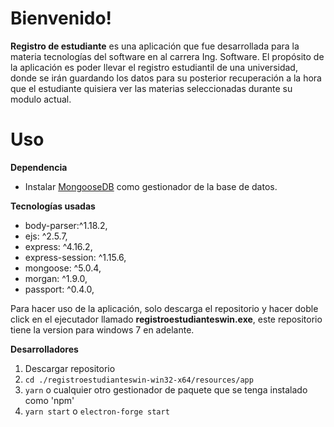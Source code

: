 # Bienvenido!
**Registro de estudiante** es una aplicación que fue desarrollada para la materia  tecnologías del software en al carrera Ing. Software. El propósito de la aplicación es poder llevar el registro estudiantil de una universidad, donde se irán guardando los datos para su posterior recuperación a la hora que el estudiante quisiera ver las materias seleccionadas durante su modulo actual.

# Uso

**Dependencia**
- Instalar  [MongooseDB](https://mongoosejs.com/) como gestionador de la base de datos.

**Tecnologías usadas**
- body-parser:^1.18.2,
- ejs: ^2.5.7,
- express: ^4.16.2,
- express-session: ^1.15.6,
- mongoose: ^5.0.4,
- morgan: ^1.9.0,
- passport: ^0.4.0,

Para hacer uso de la aplicación, solo descarga el repositorio y hacer doble click en el ejecutador llamado **registroestudianteswin.exe**, este repositorio tiene la version para windows 7 en adelante.

**Desarrolladores**

1. Descargar repositorio
2. `cd ./registroestudianteswin-win32-x64/resources/app`
3. `yarn` o cualquier otro gestionador de paquete que se tenga instalado como 'npm'
4. `yarn start` o `electron-forge start`
